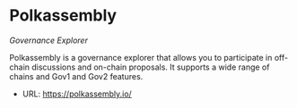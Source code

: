 # Polkassembly
*Governance Explorer*

Polkassembly is a governance explorer that allows you to participate in off-chain discussions and on-chain proposals. It supports a wide range of chains and Gov1 and Gov2 features.

- URL: https://polkassembly.io/
